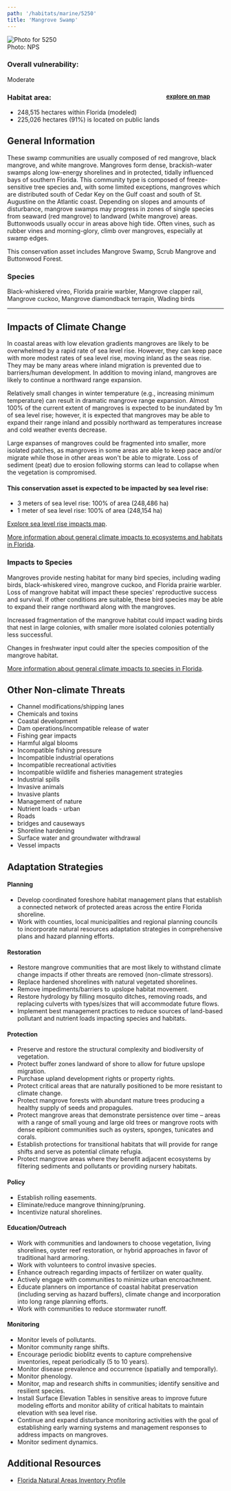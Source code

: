```yaml
---
path: '/habitats/marine/5250'
title: 'Mangrove Swamp'
---
```


<content-header icon="mangrove_swamp" title="Mangrove Swamp"></content-header>

<div id="TopSection">

<div class="header-photo"><img src="5250.jpg" alt="Photo for 5250"/>
<figcaption>Photo: NPS</figcaption></div>

<div>

### Overall vulnerability:

<div class="vulnerability vulnerability-moderate">Moderate</div>

<h3>Habitat area: 
<a href="/habitats/marine/5250/map" style="float:right;font-size:smaller;margin-right: 2rem;">
<fa-icon name="map"></fa-icon>
explore on map
</a>
</h3>

-   248,515 hectares within Florida (modeled)
-   225,026 hectares (91%) is located on public lands

</div>
</div>

## General Information

These swamp communities are usually composed of red mangrove, black mangrove, and white mangrove. Mangroves form dense, brackish-water swamps along low-energy shorelines and in protected, tidally influenced bays of southern Florida. This community type is composed of freeze-sensitive tree species and, with some limited exceptions, mangroves which are distributed south of Cedar Key on the Gulf coast and south of St. Augustine on the Atlantic coast. Depending on slopes and amounts of disturbance, mangrove swamps may progress in zones of single species from seaward (red mangrove) to landward (white mangrove) areas. Buttonwoods usually occur in areas above high tide. Often vines, such as rubber vines and morning-glory, climb over mangroves, especially at swamp edges.

This conservation asset includes Mangrove Swamp, Scrub Mangrove and Buttonwood Forest.



### Species

Black-whiskered vireo, Florida prairie warbler,  Mangrove clapper rail, Mangrove cuckoo, Mangrove diamondback terrapin, Wading birds

<hr />

## Impacts of Climate Change

In coastal areas with low elevation gradients mangroves are likely to be overwhelmed by a rapid rate of sea level rise.  However, they can keep pace with more modest rates of sea level rise, moving inland as the seas rise.  They may be many areas where inland migration is prevented due to barriers/human development.  In addition to moving inland, mangroves are likely to continue a northward range expansion.  

Relatively small changes in winter temperature (e.g., increasing minimum temperature) can result in dramatic mangrove range expansion.   Almost 100% of the current extent of mangroves is expected to be inundated by 1m of sea level rise; however, it is expected that mangroves may be able to expand their range inland and possibly northward as temperatures increase and cold weather events decrease. 

Large expanses of mangroves could be fragmented into smaller, more isolated patches, as mangroves in some areas are able to keep pace and/or migrate while those in other areas won't be able to migrate.  Loss of sediment (peat) due to erosion following storms can lead to collapse when the vegetation is compromised.


#### This conservation asset is expected to be impacted by sea level rise:

- 3 meters of sea level rise: 100% of area (248,486 ha)
- 1 meter of sea level rise: 100% of area (248,154 ha)

[Explore sea level rise impacts map](/habitats/marine/5250/map).


[More information about general climate impacts to ecosystems and habitats in Florida](/impacts/habitats).

### Impacts to Species

Mangroves provide nesting habitat for many bird species, including wading birds, black-whiskered vireo, mangrove cuckoo, and Florida prairie warbler.  Loss of mangrove habitat will impact these species' reproductive success and survival.   If other conditions are suitable, these bird species may be able to expand their range northward along with the mangroves.  

Increased fragmentation of the mangrove habitat could impact wading birds that nest in large colonies, with smaller more isolated colonies potentially less successful.  

Changes in freshwater input could alter the species composition of the mangrove habitat.

[More information about general climate impacts to species in Florida](/impacts/species).

## Other Non-climate Threats

-	Channel modifications/shipping lanes
-	Chemicals and toxins
-	Coastal development
-	Dam operations/incompatible release of water
-	Fishing gear impacts
-	Harmful algal blooms
-	Incompatible fishing pressure
-	Incompatible industrial operations
-	Incompatible recreational activities
-	Incompatible wildlife and fisheries management strategies
-	Industrial spills
-	Invasive animals
-	Invasive plants
-	Management of nature
-	Nutrient loads - urban
-	Roads
-	bridges and causeways
-	Shoreline hardening
-	Surface water and groundwater withdrawal
-	Vessel impacts


## Adaptation Strategies

#### Planning

- Develop coordinated foreshore habitat management plans that establish a connected network of protected areas across the entire Florida shoreline.
- Work with counties, local municipalities and regional planning councils to incorporate natural resources adaptation strategies in comprehensive plans and hazard planning efforts.


#### Restoration

- Restore mangrove communities that are most likely to withstand climate change impacts if other threats are removed (non-climate stressors).
- Replace hardened shorelines with natural vegetated shorelines.
- Remove impediments/barriers to upslope habitat movement.
- Restore hydrology by filling mosquito ditches, removing roads, and replacing culverts with types/sizes that will accommodate future flows.
- Implement best management practices to reduce sources of land-based pollutant and nutrient loads impacting species and habitats.


#### Protection

- Preserve and restore the structural complexity and biodiversity of vegetation.
- Protect buffer zones landward of shore to allow for future upslope migration.
- Purchase upland development rights or property rights.
- Protect critical areas that are naturally positioned to be more resistant to climate change.
- Protect mangrove forests with abundant mature trees producing a healthy supply of seeds and propagules.
- Protect mangrove areas that demonstrate persistence over time – areas with a range of small young and large old trees or mangrove roots with dense epibiont communities such as oysters, sponges, tunicates and corals.
- Establish protections for transitional habitats that will provide for range shifts and serve as potential climate refugia.
- Protect mangrove areas where they benefit adjacent ecosystems by filtering sediments and pollutants or providing nursery habitats.


#### Policy

- Establish rolling easements.
- Eliminate/reduce mangrove thinning/pruning.
- Incentivize natural shorelines.


#### Education/Outreach

- Work with communities and landowners to choose vegetation, living shorelines, oyster reef restoration, or hybrid approaches in favor of traditional hard armoring.
- Work with volunteers to control invasive species.
- Enhance outreach regarding impacts of fertilizer on water quality.
- Actively engage with communities to minimize urban encroachment.
- Educate planners on importance of coastal habitat preservation (including serving as hazard buffers), climate change and incorporation into long range planning efforts.
- Work with communities to reduce stormwater runoff.


#### Monitoring

- Monitor levels of pollutants.
- Monitor community range shifts.
- Encourage periodic bioblitz events to capture comprehensive inventories, repeat periodically (5 to 10 years).
- Monitor disease prevalence and occurrence (spatially and temporally).
- Monitor phenology.
- Monitor, map  and research shifts in communities; identify sensitive and resilient species.
- Install Surface Elevation Tables in sensitive areas to improve future modeling efforts and monitor ability of critical habitats to maintain elevation with sea level rise.
- Continue and expand disturbance monitoring activities with the goal of establishing early warning systems and management responses to address impacts on mangroves.
- Monitor sediment dynamics.




## Additional Resources

 - [Florida Natural Areas Inventory Profile](http://www.fnai.org/PDF/NC/Mangrove_Swamp_Final_2010.pdf)
